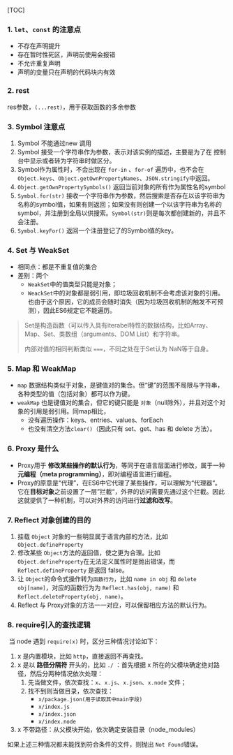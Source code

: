 [TOC]

### 1. `let`、`const` 的注意点
* 不存在声明提升
* 存在暂时性死区，声明前使用会报错
* 不允许重复声明
* 声明的变量只在声明的代码块内有效

### 2. rest

res参数，`(...rest)`，用于获取函数的多余参数



### 3. Symbol 注意点

1. Symbol 不能通过new 调用
2. Symbol 接受一个字符串作为参数，表示对该实例的描述，主要是为了在 控制台中显示或者转为字符串时做区分。
3. Symbol作为属性时，不会出现在 `for-in` 、`for-of` 遍历中，也不会在 `Object.keys`、`Object.getOwnPropertyNames`、`JSON.stringify`中返回。
4. `Object.getOwnPropertySymbols()` 返回当前对象的所有作为属性名的symbol
5. `Symbol.for(str)` 接收一个字符串作为参数，然后搜索是否存在以该字符串为名称的symbol值，如果有则返回；如果没有则创建一个以该字符串为名称的symbol，并注册到全局以供搜索。`Symbol(str)`则是每次都创建新的，并且不会注册。
6. `Symbol.keyFor()` 返回一个注册登记了的Symbol值的key。

### 4. Set 与 WeakSet

* 相同点：都是不重复值的集合
* 差别：两个
    * `WeakSet`中的值类型只能是对象；
    * `WeackSet`中的对象都是弱引用，即垃圾回收机制不会考虑该对象的引用。也由于这个原因，它的成员会随时消失（因为垃圾回收机制的触发不可预测），因此ES6规定它不能遍历。

> Set是构造函数（可以传入具有iterabel特性的数据结构，比如Array、Map、Set、类数组（arguments、DOM List）和字符串。
>
> 内部对值的相同判断类似 `===`，不同之处在于Set认为 NaN等于自身。



### 5. Map 和 WeakMap

* `map` 数据结构类似于对象，是键值对的集合。但“键”的范围不局限与字符串，各种类型的值（包括对象）都可以作为键。
* `weakMap` 也是键值对的集合，但它的键只能是 `对象`（null除外），并且对这个对象的引用是弱引用。同map相比，
    * 没有遍历操作：keys、entries、values、forEach
    * 也没有清空方法`clear()`（因此只有 set、get、has 和 delete 方法）。

### 6. Proxy 是什么

* Proxy用于 **修改某些操作的默认行为**，等同于在语言层面进行修改，属于一种**元编程（meta programming）**，即对编程语言进行编程。
* Proxy的原意是“代理”，在ES6中它代理了某些操作，可以理解为“代理器“。它在**目标对象**之前设置了一层”拦截“，外界的访问需要先通过这个拦截。因此这就提供了一种机制，可以对外界的访问进行**过滤和改写**。



### 7. Reflect 对象创建的目的

1. 挂载 `Object` 对象的一些明显属于语言内部的方法，比如 `Object.defineProperty`
2. 修改某些 `Object`方法的返回值，使之更为合理。比如 `Object.defineProperty`在无法定义属性时是抛出错误，而 `Reflect.defineProperty` 是返回 false。
3. 让 `Object`的命令式操作转为`函数行为`，比如 `name in obj` 和 `delete obj[name]`，对应的函数行为为 `Reflect.has(obj, name)` 和 `Reflect.deleteProperty(obj, name)`。
4. Reflect 与 Proxy对象的方法一一对应，可以保留相应方法的默认行为。



### 8. require引入的查找逻辑

​	当 node 遇到 `require(x)` 时，区分三种情况讨论如下：

1. x 是内置模块，比如 `http`，直接返回不再查找。
2. x 是以 **路径分隔符** 开头的，比如 `./` ：首先根据 x 所在的父模块确定绝对路径，然后分两种情况依次处理：
    1. 先当做文件，依次查找：`x`、`x.js`、`x.json`、`x.node` 文件；
    2. 找不到则当做目录，依次查找：
        * `x/package.json(用于读取其中main字段)`
        * `x/index.js`
        * `x/index.json`
        * `x/index.node`
3. x 不带路径：从父模块开始，依次确定安装目录（node_modules）

如果上述三种情况都未能找到符合条件的文件，则抛出 `Not Found`错误。







